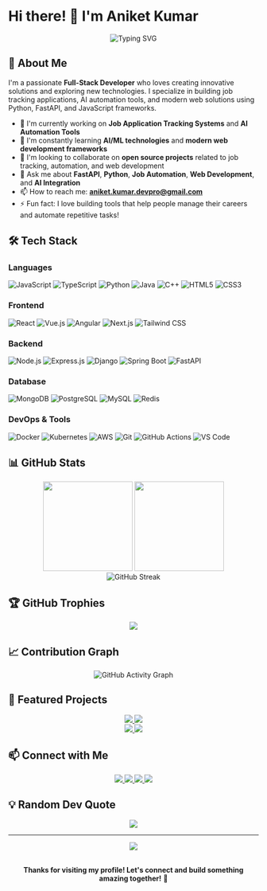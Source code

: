 # Hi there! 👋 I'm Aniket Kumar

<div align="center">
  <img src="https://readme-typing-svg.herokuapp.com?font=Fira+Code&size=30&duration=3000&pause=1000&color=0EA5E9&center=true&vCenter=true&width=435&lines=Full-Stack+Developer;Job+Automation+Specialist;AI+Integration+Expert;Python+%26+FastAPI+Developer" alt="Typing SVG" />
</div>

## 🚀 About Me

I'm a passionate **Full-Stack Developer** who loves creating innovative solutions and exploring new technologies. I specialize in building job tracking applications, AI automation tools, and modern web solutions using Python, FastAPI, and JavaScript frameworks.

- 🔭 I'm currently working on **Job Application Tracking Systems** and **AI Automation Tools**
- 🌱 I'm constantly learning **AI/ML technologies** and **modern web development frameworks**
- 👯 I'm looking to collaborate on **open source projects** related to job tracking, automation, and web development
- 💬 Ask me about **FastAPI**, **Python**, **Job Automation**, **Web Development**, and **AI Integration**
- 📫 How to reach me: **aniket.kumar.devpro@gmail.com**
- ⚡ Fun fact: I love building tools that help people manage their careers and automate repetitive tasks!

## 🛠️ Tech Stack

### Languages
![JavaScript](https://img.shields.io/badge/-JavaScript-F7DF1E?style=flat-square&logo=javascript&logoColor=black)
![TypeScript](https://img.shields.io/badge/-TypeScript-3178C6?style=flat-square&logo=typescript&logoColor=white)
![Python](https://img.shields.io/badge/-Python-3776AB?style=flat-square&logo=python&logoColor=white)
![Java](https://img.shields.io/badge/-Java-007396?style=flat-square&logo=java&logoColor=white)
![C++](https://img.shields.io/badge/-C++-00599C?style=flat-square&logo=c%2B%2B&logoColor=white)
![HTML5](https://img.shields.io/badge/-HTML5-E34F26?style=flat-square&logo=html5&logoColor=white)
![CSS3](https://img.shields.io/badge/-CSS3-1572B6?style=flat-square&logo=css3&logoColor=white)

### Frontend
![React](https://img.shields.io/badge/-React-61DAFB?style=flat-square&logo=react&logoColor=black)
![Vue.js](https://img.shields.io/badge/-Vue.js-4FC08D?style=flat-square&logo=vue.js&logoColor=white)
![Angular](https://img.shields.io/badge/-Angular-DD0031?style=flat-square&logo=angular&logoColor=white)
![Next.js](https://img.shields.io/badge/-Next.js-000000?style=flat-square&logo=next.js&logoColor=white)
![Tailwind CSS](https://img.shields.io/badge/-Tailwind_CSS-38B2AC?style=flat-square&logo=tailwind-css&logoColor=white)

### Backend
![Node.js](https://img.shields.io/badge/-Node.js-339933?style=flat-square&logo=node.js&logoColor=white)
![Express.js](https://img.shields.io/badge/-Express.js-000000?style=flat-square&logo=express&logoColor=white)
![Django](https://img.shields.io/badge/-Django-092E20?style=flat-square&logo=django&logoColor=white)
![Spring Boot](https://img.shields.io/badge/-Spring_Boot-6DB33F?style=flat-square&logo=spring-boot&logoColor=white)
![FastAPI](https://img.shields.io/badge/-FastAPI-009688?style=flat-square&logo=fastapi&logoColor=white)

### Database
![MongoDB](https://img.shields.io/badge/-MongoDB-47A248?style=flat-square&logo=mongodb&logoColor=white)
![PostgreSQL](https://img.shields.io/badge/-PostgreSQL-336791?style=flat-square&logo=postgresql&logoColor=white)
![MySQL](https://img.shields.io/badge/-MySQL-4479A1?style=flat-square&logo=mysql&logoColor=white)
![Redis](https://img.shields.io/badge/-Redis-DC382D?style=flat-square&logo=redis&logoColor=white)

### DevOps & Tools
![Docker](https://img.shields.io/badge/-Docker-2496ED?style=flat-square&logo=docker&logoColor=white)
![Kubernetes](https://img.shields.io/badge/-Kubernetes-326CE5?style=flat-square&logo=kubernetes&logoColor=white)
![AWS](https://img.shields.io/badge/-AWS-232F3E?style=flat-square&logo=amazon-aws&logoColor=white)
![Git](https://img.shields.io/badge/-Git-F05032?style=flat-square&logo=git&logoColor=white)
![GitHub Actions](https://img.shields.io/badge/-GitHub_Actions-2088FF?style=flat-square&logo=github-actions&logoColor=white)
![VS Code](https://img.shields.io/badge/-VS_Code-007ACC?style=flat-square&logo=visual-studio-code&logoColor=white)

## 📊 GitHub Stats

<div align="center">
  <img height="180em" src="https://github-readme-stats.vercel.app/api?username=DevAniketIT&show_icons=true&theme=tokyonight&include_all_commits=true&count_private=true"/>
  <img height="180em" src="https://github-readme-stats.vercel.app/api/top-langs/?username=DevAniketIT&layout=compact&langs_count=8&theme=tokyonight"/>
</div>

<div align="center">
  <img src="https://github-readme-streak-stats.herokuapp.com/?user=DevAniketIT&theme=tokyonight" alt="GitHub Streak" />
</div>

## 🏆 GitHub Trophies

<div align="center">
  <img src="https://github-profile-trophy.vercel.app/?username=DevAniketIT&theme=tokyonight&no-frame=true&no-bg=false&margin-w=4" />
</div>

## 📈 Contribution Graph

<div align="center">
  <img src="https://github-readme-activity-graph.vercel.app/graph?username=DevAniketIT&theme=tokyo-night&bg_color=1a1b27&color=be90f2&line=626880&point=f8d847&area=true&hide_border=true" alt="GitHub Activity Graph" />
</div>

## 🌟 Featured Projects

<div align="center">
  <a href="https://github.com/DevAniketIT/aniket-portfolio-">
    <img src="https://github-readme-stats.vercel.app/api/pin/?username=DevAniketIT&repo=aniket-portfolio-&theme=tokyonight" />
  </a>
  <a href="https://github.com/DevAniketIT/portfolio-website">
    <img src="https://github-readme-stats.vercel.app/api/pin/?username=DevAniketIT&repo=portfolio-website&theme=tokyonight" />
  </a>
</div>

<div align="center">
  <a href="https://github.com/DevAniketIT/Ai-automation-portfolio">
    <img src="https://github-readme-stats.vercel.app/api/pin/?username=DevAniketIT&repo=Ai-automation-portfolio&theme=tokyonight" />
  </a>
  <a href="https://github.com/DevAniketIT/fastapi-job-tracker">
    <img src="https://github-readme-stats.vercel.app/api/pin/?username=DevAniketIT&repo=fastapi-job-tracker&theme=tokyonight" />
  </a>
</div>

## 📫 Connect with Me

<div align="center">
  <a href="mailto:aniket.kumar.devpro@gmail.com">
    <img src="https://img.shields.io/badge/Email-D14836?style=for-the-badge&logo=gmail&logoColor=white" />
  </a>
  <a href="https://linkedin.com/in/yourprofile">
    <img src="https://img.shields.io/badge/LinkedIn-0077B5?style=for-the-badge&logo=linkedin&logoColor=white" />
  </a>
  <a href="https://twitter.com/yourhandle">
    <img src="https://img.shields.io/badge/Twitter-1DA1F2?style=for-the-badge&logo=twitter&logoColor=white" />
  </a>
  <a href="https://yourportfolio.com">
    <img src="https://img.shields.io/badge/Portfolio-000000?style=for-the-badge&logo=about.me&logoColor=white" />
  </a>
</div>

## 💡 Random Dev Quote

<div align="center">
  <img src="https://quotes-github-readme.vercel.app/api?type=horizontal&theme=tokyonight" />
</div>

---

<div align="center">
  <img src="https://komarev.com/ghpvc/?username=DevAniketIT&color=blueviolet&style=flat-square&label=Profile+Views" />
  
  <br/>
  <br/>
  
  **Thanks for visiting my profile! Let's connect and build something amazing together!** 🚀
</div>
